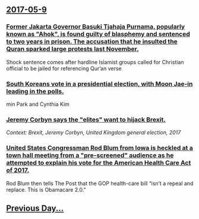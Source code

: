 ## [2017-05-9](/news/2017/05/9/index.md)

### [Former Jakarta Governor Basuki Tjahaja Purnama, popularly known as "Ahok", is found guilty of blasphemy and sentenced to two years in prison. The accusation that he insulted the Quran sparked large protests last November. ](/news/2017/05/9/former-jakarta-governor-basuki-tjahaja-purnama-popularly-known-as-ahok-is-found-guilty-of-blasphemy-and-sentenced-to-two-years-in-prison.md)
Shock sentence comes after hardline Islamist groups called for Christian official to be jailed for referencing Qur’an verse

### [South Koreans vote in a presidential election, with Moon Jae-in leading in the polls. ](/news/2017/05/9/south-koreans-vote-in-a-presidential-election-with-moon-jae-in-leading-in-the-polls.md)
min Park and Cynthia Kim

### [Jeremy Corbyn says the "elites" want to hijack Brexit. ](/news/2017/05/9/jeremy-corbyn-says-the-elites-want-to-hijack-brexit.md)
_Context: Brexit, Jeremy Corbyn, United Kingdom general election, 2017_

### [United States Congressman Rod Blum from Iowa is heckled at a town hall meeting from a "pre-screened" audience as he attempted to explain his vote for the American Health Care Act of 2017. ](/news/2017/05/9/united-states-congressman-rod-blum-from-iowa-is-heckled-at-a-town-hall-meeting-from-a-pre-screened-audience-as-he-attempted-to-explain-his.md)
Rod Blum then tells The Post that the GOP health-care bill &ldquo;isn&rsquo;t a repeal and replace. This is Obamacare 2.0.&quot;

## [Previous Day...](/news/2017/05/8/index.md)

